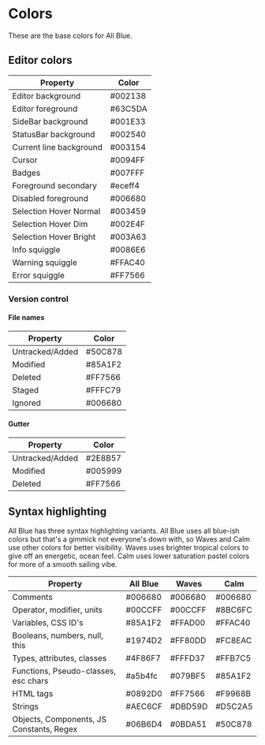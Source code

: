 # Colors

These are the base colors for All Blue.

## Editor colors

| Property                  | Color   |
| ------------------------- | ------- |
| Editor background         | #002138 |
| Editor foreground         | #63C5DA |
| SideBar background        | #001E33 |
| StatusBar background      | #002540 |
| Current line background   | #003154 |
| Cursor                    | #0094FF |
| Badges                    | #007FFF |
| Foreground secondary      | #eceff4 |
| Disabled foreground       | #006680 |
| Selection Hover Normal    | #003459 |
| Selection Hover Dim       | #002E4F |
| Selection Hover Bright    | #003A63 |
| Info squiggle             | #0086E6 |
| Warning squiggle          | #FFAC40 |
| Error squiggle            | #FF7566 |

### Version control

#### File names

| Property        | Color   |
| --------------- | ------- |
| Untracked/Added | #50C878 |
| Modified        | #85A1F2 |
| Deleted         | #FF7566 |
| Staged          | #FFFC79 |
| Ignored         | #006680 |

#### Gutter

| Property        | Color   |
| --------------- | ------- |
| Untracked/Added | #2E8B57 |
| Modified        | #005999 |
| Deleted         | #FF7566 |

## Syntax highlighting

All Blue has three syntax highlighting variants.
All Blue uses all blue-ish colors but that's
a gimmick not everyone's down with, so Waves and Calm use
other colors for better visibility. Waves uses brighter tropical colors
to give off an energetic, ocean feel. Calm uses lower saturation
pastel colors for more of a smooth sailing vibe.

| Property                                 | All Blue | Waves   | Calm    |
| ---------------------------------------- | -------- | ------- | ------- |
| Comments                                 | #006680  | #006680 | #006680 |
| Operator, modifier, units                | #00CCFF  | #00CCFF | #8BC6FC |
| Variables, CSS ID's                      | #85A1F2  | #FFAD00 | #FFAC40 |
| Booleans, numbers, null, this            | #1974D2  | #FF80DD | #FC8EAC |
| Types, attributes, classes               | #4F86F7  | #FFFD37 | #FFB7C5 |
| Functions, Pseudo-classes, esc chars     | #a5b4fc  | #079BF5 | #85A1F2 |
| HTML tags                                | #0892D0  | #FF7566 | #F9968B |
| Strings                                  | #AEC6CF  | #DBD59D | #D5C2A5 |
| Objects, Components, JS Constants, Regex | #06B6D4  | #0BDA51 | #50C878 |
